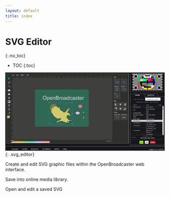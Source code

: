 ```yaml
---
layout: default
title: index
---
```


# SVG Editor
{:.no_toc}

* TOC
{:toc}

![ SVG Editor](img/svg_editor.png ){: .svg_editor}

Create and edit SVG graphic files within the OpenBroadcaster web interface.  

Save into online media library.

Open and edit a saved SVG



